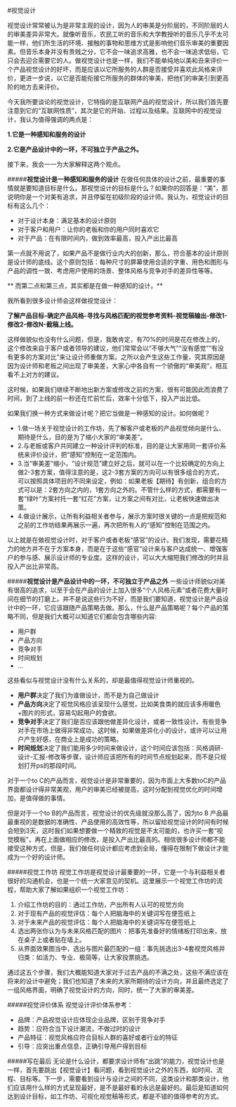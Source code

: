 #视觉设计

视觉设计常常被认为是非常主观的设计，因为人的审美是分阶层的，不同阶层的人的审美差异非常大。就像听音乐，农民工听的音乐和大学教授听的音乐几乎不太可能一样，他们所生活的环境、接触的事物和思维方式是影响他们音乐审美的重要因素。但音乐本身并没有贵贱之分，它不会一味追求高雅，也不会一味追求低俗，它只会去迎合需要它的人。做视觉设计也是一样，我们不能单纯地以美和丑来评价一个产品视觉设计的好坏，而是应该以它所服务的人群是否接受并喜欢此风格来评价，更进一步说，以它是否能衔接它所服务的群体的审美，把他们的审美引到更高阶的地方去来评价。

今天我所要谈论的视觉设计，它特指的是互联网产品的视觉设计，所以我们首先要注意到它的“互联网性质”，其次是它的开始、过程以及结果。互联网中的视觉设计，我认为值得强调的两点是：

**1.它是一种感知和服务的设计**

**2.它是产品设计中的一环，不可独立于产品之外。**


接下来，我会一一为大家解释这两个观点。

#####**视觉设计是一种感知和服务的设计**
在做任何具体的设计之前，最重要的事情就是要知道目标是什么。那视觉设计的目标是什么？如果你的回答是：“美”，那说明你是一个对美有追求，并且停留在初级阶段的设计师。我认为，视觉设计的目标有这么几个：

* 对于设计本身：满足基本的设计原则
* 对于客户和用户：让你的老板和你的用户同时喜欢它
* 对于产品：在有限时间内，做到效率最高，投入产出比最高

第一点就不用说了，如果产品不是做行业内大的创新，那么，符合基本的设计原则是设计师的底线。这个原则包括：每种尺寸的屏幕使用合适的字重、用色和图形与产品的调性一致、考虑用户使用的场景、整体风格与竞争对手的差异性等等。

** 而第二点和第三点，其实都是在做一种感知的设计。**



我所看到很多设计师会这样做视觉设计：

**了解产品目标-确定产品风格-寻找与风格匹配的视觉参考资料-视觉稿输出-修改1-修改2-修改N-截稿上线。**

这样做貌似也没有什么问题，但是，我敢肯定，有70%的时间是花在修改上的，这个修改来自于客户或者领导的建议，他们常常会以“不够大气”“没有感觉”“有没有更多的方案对比”来让设计师重做方案。之所以会产生这些工作量，究其原因是因为设计师和老板之间出现了审美差，大家心中各自有一个骄傲的“审美观”，相互看不上对方的建议。

这时候，如果我们继续不断地出新方案或修改之前的方案，很有可能因此而浪费了时间，到了上线的前一秒还在忙前忙后，效率十分低下，投入产出比低。

如果我们换一种方式来做设计呢？把它当做是一种感知的设计。如何做呢？

* 1.做一场关于视觉设计的工作坊，先了解客户或老板的产品视觉倾向是什么、期待是什么，目的是为了缩小大家的“审美差”。
* 2.与老板或客户共同建立一种设计评判的标准，目的是让大家用同一套评价系统来评价设计，把“感知”控制在一定范围内。
* 3.当“审美差”缩小，“设计规范”建立好之后，就可以在一个比较确定的方向上做2-3套方案，值得注意的是，这2-3套方案的方向可以有很多组合的方式，可以按照具体项目的不同来设定，例如：如果老板【期待】有创新，组合的方式可以是：2套方向之内的，1套方向之外的。不管什么样的方式，都需要有一套“绿叶”方案衬托一套“红花”方案，让方案之间有对比，让老板快速做出决策。
* 4.做设计展示，让所有利益相关者参与，展示方案时很关键的一点是把规范和之前的工作坊结果再展示一遍，再次把所有人的“感知”控制在范围之内。

以上就是在做视觉设计时，对于客户或者老板“感官”的设计。我们发现，需要花精力的地方并不在于方案本身，而是在于这些“感官”设计来与客户达成统一、增强客户的参与感、展示设计师的专业度。这样的设计，可以大大缩短我们修改的时并且投入产出比非常高。

#####**视觉设计是产品设计中的一环，不可独立于产品之外**
一些设计师貌似对美有很高的追求，以至于会在产品的设计上加入很多“个人风格元素”或者花费大量时间在细节的打磨上。并不是说这些行为不好，而是我们要知道，视觉设计是产品设计中的一环，它应该跟随产品策略去做。那么，什么是产品策略呢？每个产品的策略不同，但是我们大概可以知道它们都会包含哪些内容:

* 用户群
* 产品方向
* 竞争对手
* 时间规划
* ...

这些看似与视觉设计没有什么关系的，却是最值得视觉设计师重视的。

 * **用户群**决定了我们为谁做设计，而不是为自己做设计
 * **产品方向**决定了视觉风格应该呈现什么感觉，比如美食类的就应该多用暖色+图片的形式，容易勾起用户的食欲。
 * **竞争对手**决定了我们是否应该跟他做差异化设计，或者一致性设计。有些竞争对手在市场上做得非常成功，这时候，如果做差异化小的设计，或许可以让用户产生好感，在商业上是成功的策略。
 * **时间规划**决定了我们能用多少时间来做设计，这个时间应该包括：风格调研-设计-汇报-修改等步骤，设计师应该把所有的时间节点规划起来，而不是只规划打开ps的那段时间。

对于一个to C的产品而言，视觉设计是非常重要的，因为市面上大多数toC的产品界面都设计得非常美观，用户的审美已经被提高，这时分配到视觉优化的时间增加，是值得做的事情。

但是对于一个to B的产品而言，视觉设计的优先级就没那么高了，因为to B 产品最最重视的是数据的准确性、产品使用的高效性等，所以留给视觉设计的时间有时候会短到3天，这时我们如果想要做一个精致的视觉是不太可能的，也许买一套“视觉模板”，再在上面做相应的修改，是投入产出比最高的。相信很多设计师都不能接受这种方式，但是，我们做任何设计都应考虑到全局，懂得在限制下做设计才能成为一个好的设计师。

#####视觉工作坊
视觉工作坊是视觉设计最重要的一环，它是一个与利益相关者很好的沟通机会，也是一个统一大家意见的契机。这里展示一个视觉工作坊的流程，帮助大家了解如果组织一个视觉工作坊：

1. 介绍工作坊的目的：通过工作坊，产出所有人认可的视觉方向
2. 对于现有产品的视觉评估：每个人把脑海中的关键词写在便签纸上
3. 对于未来产品的视觉评估：每个人把脑海中的关键词写在便签纸上
4. 选出两张你认为与未来风格匹配的图片：把事先准备好的情绪板打印出来，放在桌子上或者贴在墙上。
5. 从界面效果图当中，选出与图片最匹配的一组：事先挑选出3-4套视觉风格并归类：如活力、专业、极简等，让大家投票挑选。

通过这五个步骤，我们大概能知道大家对于过去产品的不满之处，这些不满应该在将来的设计中避免；我们也知道了未来的大家所期待的设计方向，并且最终选定了一组风格界面，明确了视觉设计的方向，同时，统一了大家的审美差。

#####视觉评价体系
视觉设计评价体系参考：

* 品牌：产品视觉设计应体现企业品牌，区别于竞争对手
* 趋势：应符合当下设计潮流，不做过时的设计
* 产品特征：视觉风格应符合目标人群的喜好或者行业的特征
* 引导：应突出重点信息，正确引导用户得到目标

#####写在最后
无论是什么设计，都要求设计师有“出跳”的能力，视觉设计也是一样，首先要跳出【视觉设计】看问题，看到视觉设计之外的东西，如时间、流程、目标等。下一步，需要看到设计与设计之间的不同，这类设计和那类设计，他们应该用什么样的方式呈现最好，是不是最好看的永远是最好的。最后是知道如何达到设计目标，如工作坊、可视化视觉稿等形式，都是不错的值得参考的方式。


